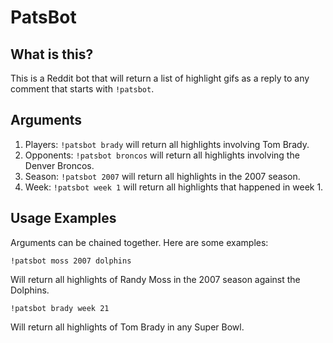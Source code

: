 # PatsBot

## What is this?
This is a Reddit bot that will return a list of highlight gifs as a reply to any comment that starts with `!patsbot`.

## Arguments
1. Players: `!patsbot brady` will return all highlights involving Tom Brady.
2. Opponents: `!patsbot broncos` will return all highlights involving the Denver Broncos.
3. Season: `!patsbot 2007` will return all highlights in the 2007 season.
4. Week: `!patsbot week 1` will return all highlights that happened in week 1.

## Usage Examples
Arguments can be chained together. Here are some examples:

`!patsbot moss 2007 dolphins`

Will return all highlights of Randy Moss in the 2007 season against the Dolphins.

`!patsbot brady week 21`

Will return all highlights of Tom Brady in any Super Bowl.


